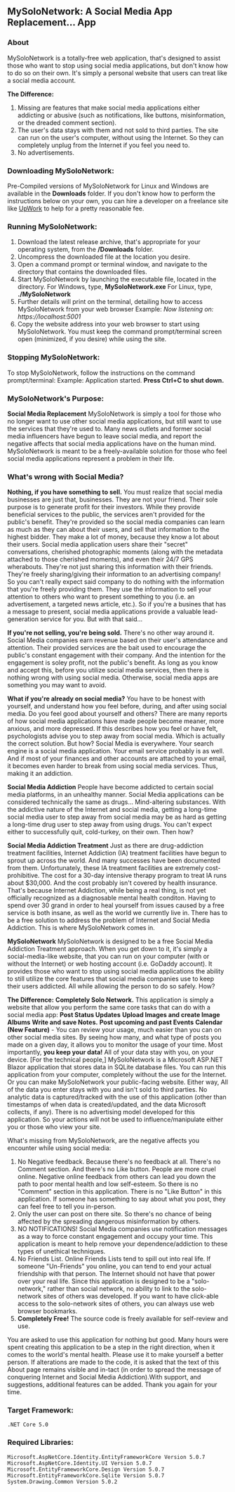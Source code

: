 
## MySoloNetwork: A Social Media App Replacement... App


### About

MySoloNetwork is a totally-free web application, that's designed to assist those who want to stop using social media applications, but don't know how to do so on their own. It's simply a personal website that users can treat like a social media account. 

**The Difference:** 
1. Missing are features that make social media applications either addicting or abusive (such as notifications, like buttons, misinformation, or the dreaded comment section).  
2. The user's data stays with them and not sold to third parties. The site can run on the user's computer, without using the Internet. So they can completely unplug from the Internet if you feel you need to.
3. No advertisements.

### Downloading MySoloNetwork:

Pre-Compiled versions of MySoloNetwork for Linux and Windows are available in the **Downloads** folder. If you don't know how to perform the instructions below on your own, you can hire a developer on a freelance site like [UpWork](https://www.upwork.com) to help for a pretty reasonable fee. 


### Running MySoloNetwork:

1. Download the latest release archive, that's appropriate for your operating system, from the **/Downloads** folder.
2. Uncompress the downloaded file at the location you desire.
3. Open a command prompt or terminal window, and navigate to the directory that contains the downloaded files.
4. Start MySoloNetwork by launching the executable file, located in the directory.
    For Windows, type, **MySoloNetwork.exe**
    For Linux, type, **./MySoloNetwork**  
5. Further details will print on the terminal, detailing how to access MySoloNetwork from your web browser
    Example:
        *Now listening on: https://localhost:5001*
6. Copy the website address into your web browser to start using MySoloNetwork. You must keep the command prompt/terminal screen open (minimized, if you desire) while using the site.


### Stopping MySoloNetwork:

To stop MySoloNetwork, follow the instructions on the command prompt/terminal:
    Example:
        Application started. **Press Ctrl+C to shut down.**

### MySoloNetwork's Purpose:

**Social Media Replacement**
MySoloNetwork is simply a tool for those who no longer want to use other social media applications, but still want to use the services that they're used to.
Many news outlets and former social media influencers have begun to leave social media, and report the negative affects that social media applications have on the human mind. MySoloNetwork is meant to be a freely-available solution for those who feel social media applications represent a problem in their life.
 
### What's wrong with Social Media?

**Nothing, if you have something to sell.**
You must realize that social media businesses are just that, businesses. They are not your friend. Their sole purpose is to generate profit for their investors. While they provide beneficial services to the public, the services aren't provided for the public's benefit. They're provided so the social media companies can learn as much as they can about their users, and sell that information to the highest bidder. They make a lot of money, because they know a lot about their users. Social media application users share their "secret" conversations, cherished photographic moments (along with the metadata attached to those cherished moments), and even their 24/7 GPS wherabouts. They're not just sharing this information with their friends. They're freely sharing/giving their information to an advertising company! So you can't really expect said company to do nothing with the information that you're freely providing them. They use the information to sell your attention to others who want to present something to you (i.e. an advertisement, a targeted news article, etc.). So if you're a busines that has a message to present, social media applications provide a valuable lead-generation service for you. But with that said...

**If you're not selling, you're being sold.**
There's no other way around it. Social Media companies earn revenue based on their user's attendance and attention. Their provided services are the bait used to encourage the public's constant engagement with their company. And the intention for the engagement is soley profit, not the public's benefit. 
As long as you know and accept this, before you utilize social media services, then there is nothing wrong with using social media. Otherwise, social media apps are something you may want to avoid. 

**What if you're already on social media?** 
You have to be honest with yourself, and understand how you feel before, during, and after using social media. Do you feel good about yourself and others? There are many reports of how social media applications have made people become meaner, more anxious, and more depressed. If this describes how you feel or have felt, psychologists advise you to step away from social media. Which is actually the correct solution. But how?  Social Media is everywhere. Your search engine is a social media application. Your email service probably is as well. And if most of your finances and other accounts are attached to your email, it becomes even harder to break from using social media services. Thus, making it an addiction.

**Social Media Addiction**
People have become addicted to certain social media platforms, in an unhealthy manner. Social Media applications can be considered technically the same as drugs... Mind-altering substances. With the addictive nature of the Internet and social media, getting a long-time social media user to step away from social media may be as hard as getting a long-time drug user to step away from using drugs. You can't expect either to successfully quit, cold-turkey, on their own. Then how?

**Social Media Addiction Treatment**
Just as there are drug-addiction treatment facilities, Internet Addiction (IA) treatment facilities have begun to sprout up across the world. And many successes have been documented from them. Unfortunately, these IA treatment facilities are extremely cost-prohibitive. The cost for a 30-day intensive therapy program to treat IA runs about $30,000. And the cost probably isn't covered by health insurance. That's because Internet Addiction, while being a real thing, is not yet officially recognized as a diagnosable mental health conditon. Having to spend over 30 grand in order to heal yourself from issues caused by a free service is both insane, as well as the world we currently live in. There has to be a free solution to address the problem of Internet and Social Media Addiction. This is where MySoloNetwork comes in.

**MySoloNetwork**
MySoloNetwork is designed to be a free Social Media Addiction Treatment approach. When you get down to it, it's simply a social-media-like website, that you can run on your computer (with or without the Internet) or web hosting account (i.e. GoDaddy account). It provides those who want to stop using social media applications the ability to still utilize the core features that social media companies use to keep their users addicted. All while allowing the person to do so safely. How?

**The Difference:**
**Completely Solo Network.** 
This application is simply a website that allow you perform the same core tasks that can do with a social media app:
    **Post Status Updates**
    **Upload Images and create Image Albums**
    **Write and save Notes.**
    **Post upcoming and past Events**
    **Calendar (New Feature)** - You can review your usage, much easier than you can on other social media sites. By seeing how many, and what type of posts you made on a given day, it allows you to monitor the usage of your time.
Most importantly, **you keep your data!** All of your data stay with you, on your device. [For the technical people,] MySoloNetwork is a Microsoft ASP.NET Blazor application that stores data in SQLite database files. You can run this application from your computer, completely without the use for the Internet. Or you can make MySoloNetwork your public-facing website. Either way, All of the data you enter stays with you and isn't sold to third parties. No analytic data is captured/tracked with the use of this application (other than timestamps of when data is created/updated, and the data Microsoft collects, if any). There is no advertising model developed for this application. So your actions will not be used to influence/manipulate either you or those who view your site.

What's missing from MySoloNetwork, are the negative affects you encounter while using social media: 
1. No Negative feedback. Because there's no feedback at all. There's no Comment section. And there's no Like button. People are more cruel online. Negative online feedback from others can lead you down the path to poor mental health and low self-esteem. So there is no "Comment" section in this application. There is no "Like Button" in this application. If someone has something to say about what you post, they can feel free to tell you in-person.
2. Only the user can post on there site. So there's no chance of being affected by the spreading dangerous misinformation by others.        
3. NO NOTIFICATIONS! Social Media companies use notification messages as a way to force constant engagement and occupy your time. This application is meant to help remove your dependence/addiction to these types of unethical techniques.
4. No Friends List. Online Friends Lists tend to spill out into real life. If someone "Un-Friends" you online, you can tend to end your actual friendship with that person. The Internet should not have that power over your real life. Since this application is designed to be a "solo-network," rather than social network, no ability to link to the solo-network sites of others was developed. If you want to have click-able access to the solo-network sites of others, you can always use web browser bookmarks.
5. **Completely Free!** The source code is freely available for self-review and use. 

You are asked to use this application for nothing but good. Many hours were spent creating this application to be a step in the right direction, when it comes to the world's mental health. Please use it to make yourself a better person. If alterations are made to the code, it is asked that the text of this About page remains visible and in-tact (in order to spread the message of conquering Internet and Social Media Addiction).With support, and suggestions, additional features can be added. Thank you again for your time.

### Target Framework:

    .NET Core 5.0

### Required Libraries:

    Microsoft.AspNetCore.Identity.EntityFrameworkCore Version 5.0.7
    Microsoft.AspNetCore.Identity.UI Version 5.0.7
    Microsoft.EntityFrameworkCore.Design Version 5.0.7
    Microsoft.EntityFrameworkCore.Sqlite Version 5.0.7
    System.Drawing.Common Version 5.0.2


